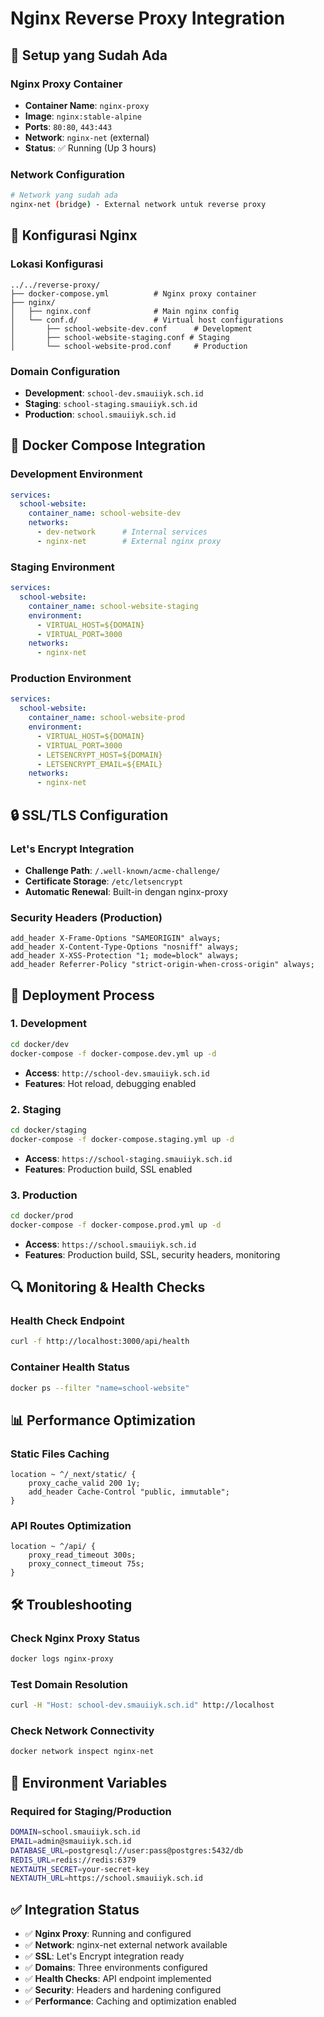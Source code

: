 # Nginx Reverse Proxy Integration

## 🔧 **Setup yang Sudah Ada**

### **Nginx Proxy Container**
- **Container Name**: `nginx-proxy`
- **Image**: `nginx:stable-alpine`
- **Ports**: `80:80`, `443:443`
- **Network**: `nginx-net` (external)
- **Status**: ✅ Running (Up 3 hours)

### **Network Configuration**
```bash
# Network yang sudah ada
nginx-net (bridge) - External network untuk reverse proxy
```

## 📁 **Konfigurasi Nginx**

### **Lokasi Konfigurasi**
```
../../reverse-proxy/
├── docker-compose.yml          # Nginx proxy container
├── nginx/
│   ├── nginx.conf              # Main nginx config
│   └── conf.d/                 # Virtual host configurations
│       ├── school-website-dev.conf      # Development
│       ├── school-website-staging.conf # Staging  
│       └── school-website-prod.conf     # Production
```

### **Domain Configuration**
- **Development**: `school-dev.smauiiyk.sch.id`
- **Staging**: `school-staging.smauiiyk.sch.id`
- **Production**: `school.smauiiyk.sch.id`

## 🐳 **Docker Compose Integration**

### **Development Environment**
```yaml
services:
  school-website:
    container_name: school-website-dev
    networks:
      - dev-network      # Internal services
      - nginx-net        # External nginx proxy
```

### **Staging Environment**
```yaml
services:
  school-website:
    container_name: school-website-staging
    environment:
      - VIRTUAL_HOST=${DOMAIN}
      - VIRTUAL_PORT=3000
    networks:
      - nginx-net
```

### **Production Environment**
```yaml
services:
  school-website:
    container_name: school-website-prod
    environment:
      - VIRTUAL_HOST=${DOMAIN}
      - VIRTUAL_PORT=3000
      - LETSENCRYPT_HOST=${DOMAIN}
      - LETSENCRYPT_EMAIL=${EMAIL}
    networks:
      - nginx-net
```

## 🔒 **SSL/TLS Configuration**

### **Let's Encrypt Integration**
- **Challenge Path**: `/.well-known/acme-challenge/`
- **Certificate Storage**: `/etc/letsencrypt`
- **Automatic Renewal**: Built-in dengan nginx-proxy

### **Security Headers (Production)**
```nginx
add_header X-Frame-Options "SAMEORIGIN" always;
add_header X-Content-Type-Options "nosniff" always;
add_header X-XSS-Protection "1; mode=block" always;
add_header Referrer-Policy "strict-origin-when-cross-origin" always;
```

## 🚀 **Deployment Process**

### **1. Development**
```bash
cd docker/dev
docker-compose -f docker-compose.dev.yml up -d
```
- **Access**: `http://school-dev.smauiiyk.sch.id`
- **Features**: Hot reload, debugging enabled

### **2. Staging**
```bash
cd docker/staging
docker-compose -f docker-compose.staging.yml up -d
```
- **Access**: `https://school-staging.smauiiyk.sch.id`
- **Features**: Production build, SSL enabled

### **3. Production**
```bash
cd docker/prod
docker-compose -f docker-compose.prod.yml up -d
```
- **Access**: `https://school.smauiiyk.sch.id`
- **Features**: Production build, SSL, security headers, monitoring

## 🔍 **Monitoring & Health Checks**

### **Health Check Endpoint**
```bash
curl -f http://localhost:3000/api/health
```

### **Container Health Status**
```bash
docker ps --filter "name=school-website"
```

## 📊 **Performance Optimization**

### **Static Files Caching**
```nginx
location ~ ^/_next/static/ {
    proxy_cache_valid 200 1y;
    add_header Cache-Control "public, immutable";
}
```

### **API Routes Optimization**
```nginx
location ~ ^/api/ {
    proxy_read_timeout 300s;
    proxy_connect_timeout 75s;
}
```

## 🛠️ **Troubleshooting**

### **Check Nginx Proxy Status**
```bash
docker logs nginx-proxy
```

### **Test Domain Resolution**
```bash
curl -H "Host: school-dev.smauiiyk.sch.id" http://localhost
```

### **Check Network Connectivity**
```bash
docker network inspect nginx-net
```

## 📝 **Environment Variables**

### **Required for Staging/Production**
```bash
DOMAIN=school.smauiiyk.sch.id
EMAIL=admin@smauiiyk.sch.id
DATABASE_URL=postgresql://user:pass@postgres:5432/db
REDIS_URL=redis://redis:6379
NEXTAUTH_SECRET=your-secret-key
NEXTAUTH_URL=https://school.smauiiyk.sch.id
```

## ✅ **Integration Status**

- ✅ **Nginx Proxy**: Running and configured
- ✅ **Network**: nginx-net external network available
- ✅ **SSL**: Let's Encrypt integration ready
- ✅ **Domains**: Three environments configured
- ✅ **Health Checks**: API endpoint implemented
- ✅ **Security**: Headers and hardening configured
- ✅ **Performance**: Caching and optimization enabled
